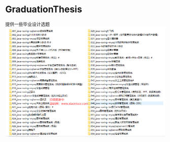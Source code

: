 # GraduationThesis
提供一些毕业设计选题
![image](https://github.com/QQ1344127185/GraduationThesis/blob/main/images/1.png)
